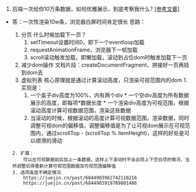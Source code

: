 1. 后端一次给你10万条数据，如何优雅展示，到底考察我什么?
  [[参考文章]](https://juejin.cn/post/7031923575044964389#heading-8)
  * 答：一次性渲染10w条，浏览器白屏时间肯定很长
    思路：
      1. 分页
        什么时候加载下一页？
          1. setTimeout设置时间0，即下一个eventloop加载
          2. requestAnimationFrame，浏览器下一帧加载
          3. scroll滚动触发加载，即懒加载，滚动到占位dom时触发加载下一页
      2. 减少dom操作
        文档片段：createDocumentFragment，拼接好一页再挂到dom去
      3. 虚拟列表
        核心原理就是通过计算滚动高度，只渲染可视范围内的dom
        1. 实现是：
            1.  一个盒子div高度为100%，内有两个div
              * 一个空div高度为所有数据展示的高度，即每项*数据长度
              * 一个渲染div高度为可视范围，根据滚动高度计算可视数据范围，渲染这些数据
            2. 当滚动的时候，根据滚动的高度计算可视数据范围，渲染数据，同时调整可视dom的偏移值，调整偏移值是为了让可视dom展示在可视范围内，通过scrollTop - (scrollTop % itemHeight)，这样的好处是可以顺滑的滑动

        2. 扩展：
            可以在可视数据前后加上一条数据，这样上下滚动时不会出现上下空白项的情况，当然调整后得重新计算可视范围数据及可视范围偏移值
        3. 选项高度不确定情况
            https://juejin.cn/post/6844903982742110216
            https://juejin.cn/post/6844903919789801486
        

      
